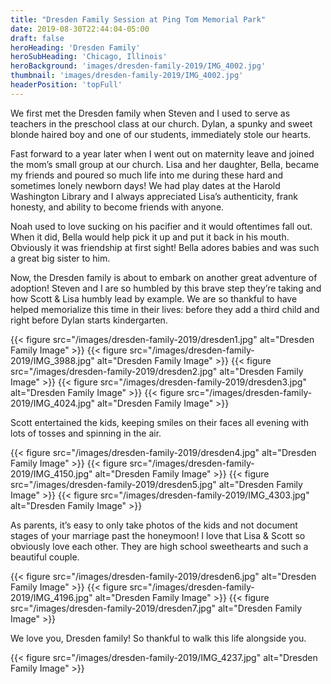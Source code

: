 ```yaml
---
title: "Dresden Family Session at Ping Tom Memorial Park"
date: 2019-08-30T22:44:04-05:00
draft: false
heroHeading: 'Dresden Family'
heroSubHeading: 'Chicago, Illinois'
heroBackground: 'images/dresden-family-2019/IMG_4002.jpg'
thumbnail: 'images/dresden-family-2019/IMG_4002.jpg'
headerPosition: 'topFull'
---
```


We first met the Dresden family when Steven and I used to serve as teachers in the preschool class at our church. Dylan, a spunky and sweet blonde haired boy and one of our students, immediately stole our hearts. 

Fast forward to a year later when I went out on maternity leave and joined the mom’s small group at our church. Lisa and her daughter, Bella, became my friends and poured so much life into me during these hard and sometimes lonely newborn days! We had play dates at the Harold Washington Library and I always appreciated Lisa’s authenticity, frank honesty, and ability to become friends with anyone. 

Noah used to love sucking on his pacifier and it would oftentimes fall out. When it did, Bella would help pick it up and put it back in his mouth. Obviously it was friendship at first sight! Bella adores babies and was such a great big sister to him. 

Now, the Dresden family is about to embark on another great adventure of adoption! Steven and I are so humbled by this brave step they’re taking and how Scott & Lisa humbly lead by example. We are so thankful to have helped memorialize this time in their lives: before they add a third child and right before Dylan starts kindergarten. 

{{< figure src="/images/dresden-family-2019/dresden1.jpg" alt="Dresden Family Image" >}}
{{< figure src="/images/dresden-family-2019/IMG_3988.jpg" alt="Dresden Family Image" >}}
{{< figure src="/images/dresden-family-2019/dresden2.jpg" alt="Dresden Family Image" >}}
{{< figure src="/images/dresden-family-2019/dresden3.jpg" alt="Dresden Family Image" >}}
{{< figure src="/images/dresden-family-2019/IMG_4024.jpg" alt="Dresden Family Image" >}}

Scott entertained the kids, keeping smiles on their faces all evening with lots of tosses and spinning in the air. 

{{< figure src="/images/dresden-family-2019/dresden4.jpg" alt="Dresden Family Image" >}}
{{< figure src="/images/dresden-family-2019/IMG_4150.jpg" alt="Dresden Family Image" >}}
{{< figure src="/images/dresden-family-2019/dresden5.jpg" alt="Dresden Family Image" >}}
{{< figure src="/images/dresden-family-2019/IMG_4303.jpg" alt="Dresden Family Image" >}}

As parents, it’s easy to only take photos of the kids and not document stages of your marriage past the honeymoon! I love that Lisa & Scott so obviously love each other. They are high school sweethearts and such a beautiful couple.

{{< figure src="/images/dresden-family-2019/dresden6.jpg" alt="Dresden Family Image" >}}
{{< figure src="/images/dresden-family-2019/IMG_4196.jpg" alt="Dresden Family Image" >}}
{{< figure src="/images/dresden-family-2019/dresden7.jpg" alt="Dresden Family Image" >}}

We love you, Dresden family! So thankful to walk this life alongside you. 

{{< figure src="/images/dresden-family-2019/IMG_4237.jpg" alt="Dresden Family Image" >}}